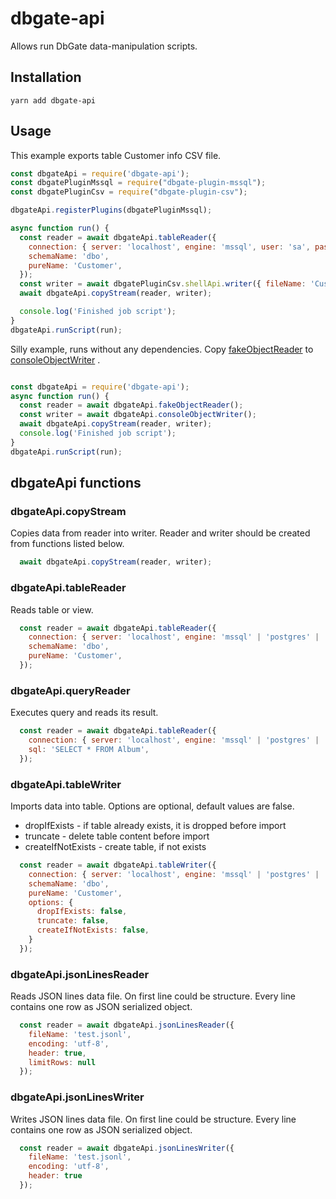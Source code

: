 # dbgate-api

Allows run DbGate data-manipulation scripts.

## Installation

    yarn add dbgate-api

## Usage

This example exports table Customer info CSV file.

```javascript
const dbgateApi = require('dbgate-api');
const dbgatePluginMssql = require("dbgate-plugin-mssql");
const dbgatePluginCsv = require("dbgate-plugin-csv");

dbgateApi.registerPlugins(dbgatePluginMssql);

async function run() {
  const reader = await dbgateApi.tableReader({
    connection: { server: 'localhost', engine: 'mssql', user: 'sa', password: 'xxxx', database: 'Chinook' },
    schemaName: 'dbo',
    pureName: 'Customer',
  });
  const writer = await dbgatePluginCsv.shellApi.writer({ fileName: 'Customer.csv' });
  await dbgateApi.copyStream(reader, writer);

  console.log('Finished job script');
}
dbgateApi.runScript(run);

```

Silly example, runs without any dependencies. Copy [fakeObjectReader](https://github.com/dbshell/dbgate/blob/master/packages/api/src/shell/fakeObjectReader.js) to [consoleObjectWriter](https://github.com/dbshell/dbgate/blob/master/packages/api/src/shell/consoleObjectWriter.js) .

```javascript

const dbgateApi = require('dbgate-api');
async function run() {
  const reader = await dbgateApi.fakeObjectReader();
  const writer = await dbgateApi.consoleObjectWriter();
  await dbgateApi.copyStream(reader, writer);
  console.log('Finished job script');
}
dbgateApi.runScript(run);

```

## dbgateApi functions

### dbgateApi.copyStream
Copies data from reader into writer. Reader and writer should be created from functions listed below.
```js
  await dbgateApi.copyStream(reader, writer);
```

### dbgateApi.tableReader
Reads table or view.
```js
  const reader = await dbgateApi.tableReader({
    connection: { server: 'localhost', engine: 'mssql' | 'postgres' | 'mysql', user: 'root', password: 'xxxx', database: 'DB_NAME' },
    schemaName: 'dbo',
    pureName: 'Customer',
  });
```

### dbgateApi.queryReader
Executes query and reads its result.
```js
  const reader = await dbgateApi.tableReader({
    connection: { server: 'localhost', engine: 'mssql' | 'postgres' | 'mysql', user: 'root', password: 'xxxx', database: 'DB_NAME' },
    sql: 'SELECT * FROM Album',
  });
```

### dbgateApi.tableWriter
Imports data into table. Options are optional, default values are false.
- dropIfExists - if table already exists, it is dropped before import
- truncate - delete table content before import
- createIfNotExists - create table, if not exists
```js
  const reader = await dbgateApi.tableWriter({
    connection: { server: 'localhost', engine: 'mssql' | 'postgres' | 'mysql', user: 'root', password: 'xxxx', database: 'DB_NAME' },
    schemaName: 'dbo',
    pureName: 'Customer',
    options: {
      dropIfExists: false,
      truncate: false,
      createIfNotExists: false,
    }
  });
```

### dbgateApi.jsonLinesReader
Reads JSON lines data file. On first line could be structure. Every line contains one row as JSON serialized object.
```js
  const reader = await dbgateApi.jsonLinesReader({
    fileName: 'test.jsonl',
    encoding: 'utf-8',
    header: true,
    limitRows: null
  });
```

### dbgateApi.jsonLinesWriter
Writes JSON lines data file. On first line could be structure. Every line contains one row as JSON serialized object.
```js
  const reader = await dbgateApi.jsonLinesWriter({
    fileName: 'test.jsonl',
    encoding: 'utf-8',
    header: true
  });
```
